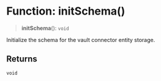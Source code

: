 # Function: initSchema()

> **initSchema**(): `void`

Initialize the schema for the vault connector entity storage.

## Returns

`void`
